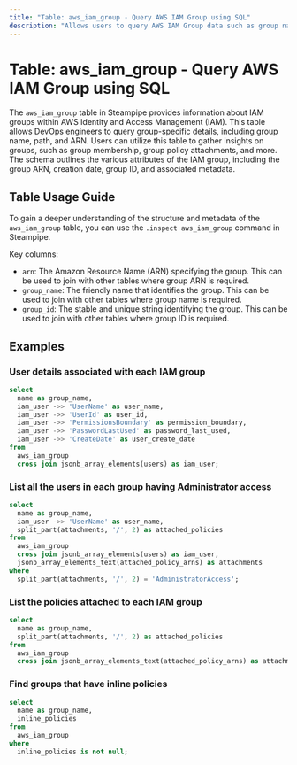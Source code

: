 ```yaml
---
title: "Table: aws_iam_group - Query AWS IAM Group using SQL"
description: "Allows users to query AWS IAM Group data such as group name, path, and ARN. This table provides information about IAM groups within AWS Identity and Access Management (IAM)."
---
```


# Table: aws_iam_group - Query AWS IAM Group using SQL

The `aws_iam_group` table in Steampipe provides information about IAM groups within AWS Identity and Access Management (IAM). This table allows DevOps engineers to query group-specific details, including group name, path, and ARN. Users can utilize this table to gather insights on groups, such as group membership, group policy attachments, and more. The schema outlines the various attributes of the IAM group, including the group ARN, creation date, group ID, and associated metadata.

## Table Usage Guide

To gain a deeper understanding of the structure and metadata of the `aws_iam_group` table, you can use the `.inspect aws_iam_group` command in Steampipe.

Key columns:

- `arn`: The Amazon Resource Name (ARN) specifying the group. This can be used to join with other tables where group ARN is required.
- `group_name`: The friendly name that identifies the group. This can be used to join with other tables where group name is required.
- `group_id`: The stable and unique string identifying the group. This can be used to join with other tables where group ID is required.

## Examples

### User details associated with each IAM group

```sql
select
  name as group_name,
  iam_user ->> 'UserName' as user_name,
  iam_user ->> 'UserId' as user_id,
  iam_user ->> 'PermissionsBoundary' as permission_boundary,
  iam_user ->> 'PasswordLastUsed' as password_last_used,
  iam_user ->> 'CreateDate' as user_create_date
from
  aws_iam_group
  cross join jsonb_array_elements(users) as iam_user;
```


### List all the users in each group having Administrator access

```sql
select
  name as group_name,
  iam_user ->> 'UserName' as user_name,
  split_part(attachments, '/', 2) as attached_policies
from
  aws_iam_group
  cross join jsonb_array_elements(users) as iam_user,
  jsonb_array_elements_text(attached_policy_arns) as attachments
where
  split_part(attachments, '/', 2) = 'AdministratorAccess';
```


### List the policies attached to each IAM group

```sql
select
  name as group_name,
  split_part(attachments, '/', 2) as attached_policies
from
  aws_iam_group
  cross join jsonb_array_elements_text(attached_policy_arns) as attachments;
```


### Find groups that have inline policies
```sql
select
  name as group_name,
  inline_policies
from
  aws_iam_group
where 
  inline_policies is not null;
```